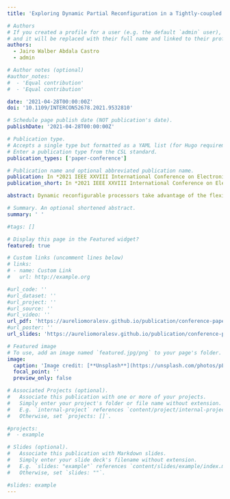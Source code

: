 ```yaml
---
title: 'Exploring Dynamic Partial Reconfiguration in a Tightly-coupled Coprocessor Attached to a RISC-V Soft-processor on a FPGA'

# Authors
# If you created a profile for a user (e.g. the default `admin` user), write the username (folder name) here
# and it will be replaced with their full name and linked to their profile.
authors:
  - Jairo Walber Abdala Castro
  - admin

# Author notes (optional)
#author_notes:
#  - 'Equal contribution'
#  - 'Equal contribution'

date: '2021-04-28T00:00:00Z'
doi: '10.1109/INTERCON52678.2021.9532810'

# Schedule page publish date (NOT publication's date).
publishDate: '2021-04-28T00:00:00Z'

# Publication type.
# Accepts a single type but formatted as a YAML list (for Hugo requirements).
# Enter a publication type from the CSL standard.
publication_types: ['paper-conference']

# Publication name and optional abbreviated publication name.
publication: In *2021 IEEE XXVIII International Conference on Electronics, Electrical Engineering and Computing (INTERCON)*
publication_short: In *2021 IEEE XXVIII International Conference on Electronics, Electrical Engineering and Computing (INTERCON)*

abstract: Dynamic reconfigurable processors take advantage of the flexibility of general-purpose processors architectures to execute instruction programs, and the flexibility of reconfigurable logic, implementing specialized hardware designs with better performance and energy-efficiency. During runtime, the reconfigurable logic is modified to fit calculations of the application. Prior works propose new reconfigurable architectures that lack of a software ecosystem or architectures based in intellectual property instruction sets. In the present work, partial dynamic reconfiguration is implemented to a tightly coupled coprocessor attached to a RISC-V soft-core that executes Linux. The complete system is tested on the Nexys 4-DDR development board with the AES and DES encryption algorithms. The results show a speedup of up to 249.91 times faster execution and an average reconfiguration time of 151 ms.

# Summary. An optional shortened abstract.
summary: ' '

#tags: []

# Display this page in the Featured widget?
featured: true

# Custom links (uncomment lines below)
# links:
# - name: Custom Link
#   url: http://example.org

#url_code: ''
#url_dataset: ''
#url_project: ''
#url_source: ''
#url_video: ''
url_pdf: 'https://aureliomoralesv.github.io/publication/conference-paper/INTERCON21_abdala_DPR-RISC-V-FPGA.pdf'
#url_poster: ''
url_slides: 'https://aureliomoralesv.github.io/publication/conference-paper/INTERCON21_morales_DPR-RISC-V-FPGA_slides.pptx'

# Featured image
# To use, add an image named `featured.jpg/png` to your page's folder.
image:
  caption: 'Image credit: [**Unsplash**](https://unsplash.com/photos/pLCdAaMFLTE)'
  focal_point: ''
  preview_only: false

# Associated Projects (optional).
#   Associate this publication with one or more of your projects.
#   Simply enter your project's folder or file name without extension.
#   E.g. `internal-project` references `content/project/internal-project/index.md`.
#   Otherwise, set `projects: []`.

#projects:
#  - example

# Slides (optional).
#   Associate this publication with Markdown slides.
#   Simply enter your slide deck's filename without extension.
#   E.g. `slides: "example"` references `content/slides/example/index.md`.
#   Otherwise, set `slides: ""`.

#slides: example
---
```


